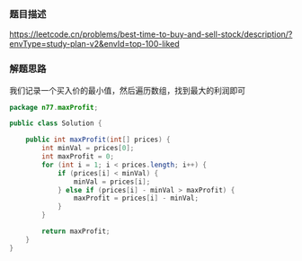 ### 题目描述

https://leetcode.cn/problems/best-time-to-buy-and-sell-stock/description/?envType=study-plan-v2&envId=top-100-liked

### 解题思路

我们记录一个买入价的最小值，然后遍历数组，找到最大的利润即可

```java
package n77.maxProfit;

public class Solution {

    public int maxProfit(int[] prices) {
        int minVal = prices[0];
        int maxProfit = 0;
        for (int i = 1; i < prices.length; i++) {
            if (prices[i] < minVal) {
                minVal = prices[i];
            } else if (prices[i] - minVal > maxProfit) {
                maxProfit = prices[i] - minVal;
            }
        }

        return maxProfit;
    }
}

```